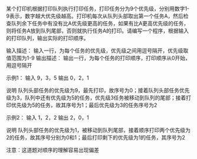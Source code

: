 某个打印机根据打印队列执行打印任务，打印任务分为9个优先级，分别用数字1-9表示，数字越大优先级越高。打印机每次从队列头部取出第一个任务A，然后检查队列余下任务中有没有比A优先级更高的任务，如果有比A更高优先级的任务，则将任务A放到队列尾部，否则就执行任务A的打印。请编写一个程序，根据输入的打印队列，输出实际的打印顺序。

输入描述：
输入一行，为每个任务的优先级，优先级之间用逗号隔开，优先级取值范围为1-9
输出描述：
输出一行，为每个任务的打印顺序，打印顺序从0开始，用逗号隔开

示例1：
输入
9，3，5
输出
0，2，1

说明
队列头部任务的优先级为9，最先打印，故序号为0；接着队列头部任务优先级为3，队列中还有优先级为5的任务，优先级3任务被移动到队列的尾部；接着打印优先级为5的任务，故其序号为1；最后优先级为3的任务序号为2

示例2：
输入
1，2，2
输出
2，0，1

说明
队列头部任务的优先级为1，被移动到队列尾部，接着顺序打印两个优先级为2的任务，故其序号分别为0和1；最后打印剩下的优先级为1的任务，其序号为2

注意：这道题对顺序的理解容易出现偏差
